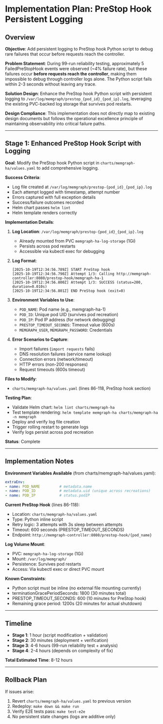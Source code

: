 # Implementation Plan: PreStop Hook Persistent Logging

## Overview

**Objective**: Add persistent logging to PreStop hook Python script to debug rare failures that occur before requests reach the controller.

**Problem Statement**:
During 99-run reliability testing, approximately 5 FailedPreStopHook events were observed (~4% failure rate), but these failures occur **before requests reach the controller**, making them impossible to debug through controller logs alone. The Python script fails within 2-3 seconds without leaving any trace.

**Solution Design**:
Enhance the PreStop hook Python script with persistent logging to `/var/log/memgraph/prestop_{pod_id}_{pod_ip}.log`, leveraging the existing PVC-backed log storage that survives pod restarts.

**Design Compliance**:
This implementation does not directly map to existing design documents but follows the operational excellence principle of maintaining observability into critical failure paths.

---

## Stage 1: Enhanced PreStop Hook Script with Logging

**Goal**: Modify the PreStop hook Python script in `charts/memgraph-ha/values.yaml` to add comprehensive logging.

**Success Criteria**:
- Log file created at `/var/log/memgraph/prestop-{pod_id}_{pod_ip}.log`
- Each attempt logged with timestamp, attempt number
- Errors captured with full exception details
- Success/failure outcomes recorded
- Helm chart passes `helm lint`
- Helm template renders correctly

**Implementation Details**:

1. **Log Location**: `/var/log/memgraph/prestop-{pod_id}_{pod_ip}.log`
   - Already mounted from PVC `memgraph-ha-log-storage` (1Gi)
   - Persists across pod restarts
   - Accessible via kubectl exec for debugging

2. **Log Format**:
   ```
   [2025-10-19T12:34:56.789Z] START PreStop hook
   [2025-10-19T12:34:56.790Z] Attempt 1/3: Calling http://memgraph-controller:8080/prestop-hook/memgraph-ha-1
   [2025-10-19T12:34:56.800Z] Attempt 1/3: SUCCESS (status=200, duration=0.010s)
   [2025-10-19T12:34:56.801Z] END PreStop hook (exit=0)
   ```

3. **Environment Variables to Use**:
   - `POD_NAME`: Pod name (e.g., memgraph-ha-1)
   - `POD_ID`: Unique pod UID (survives pod recreation)
   - `POD_IP`: Pod IP address (for network debugging)
   - `PRESTOP_TIMEOUT_SECONDS`: Timeout value (600s)
   - `MEMGRAPH_USER`, `MEMGRAPH_PASSWORD`: Credentials

4. **Error Scenarios to Capture**:
   - Import failures (`import requests` fails)
   - DNS resolution failures (service name lookup)
   - Connection errors (network/timeout)
   - HTTP errors (non-200 responses)
   - Request timeouts (600s timeout)

**Files to Modify**:
- `charts/memgraph-ha/values.yaml` (lines 86-118, PreStop hook section)

**Testing Plan**:
- Validate Helm chart: `helm lint charts/memgraph-ha`
- Test template rendering: `helm template memgraph-ha charts/memgraph-ha -n memgraph`
- Deploy and verify log file creation
- Trigger rolling restart to generate logs
- Verify logs persist across pod recreation

**Status**: Complete

---

## Implementation Notes

**Environment Variables Available** (from charts/memgraph-ha/values.yaml):
```yaml
extraEnv:
- name: POD_NAME         # metadata.name
- name: POD_ID           # metadata.uid (unique across recreations)
- name: POD_IP           # status.podIP
```

**Current PreStop Hook** (lines 86-118):
- Location: `charts/memgraph-ha/values.yaml`
- Type: Python inline script
- Retry logic: 3 attempts with 3s sleep between attempts
- Timeout: 600 seconds (PRESTOP_TIMEOUT_SECONDS)
- Endpoint: `http://memgraph-controller:8080/prestop-hook/{pod_name}`

**Log Volume Mount**:
- PVC: `memgraph-ha-log-storage` (1Gi)
- Mount: `/var/log/memgraph/`
- Persistence: Survives pod restarts
- Access: Via kubectl exec or direct PVC mount

**Known Constraints**:
- Python script must be inline (no external file mounting currently)
- terminationGracePeriodSeconds: 1800 (30 minutes total)
- PRESTOP_TIMEOUT_SECONDS: 600 (10 minutes for PreStop hook)
- Remaining grace period: 1200s (20 minutes for actual shutdown)

---

## Timeline

- **Stage 1**: 1 hour (script modification + validation)
- **Stage 2**: 30 minutes (deployment + verification)
- **Stage 3**: 4-6 hours (99-run reliability test + analysis)
- **Stage 4**: 2-4 hours (depends on complexity of fix)

**Total Estimated Time**: 8-12 hours

---

## Rollback Plan

If issues arise:
1. Revert `charts/memgraph-ha/values.yaml` to previous version
2. Redeploy: `make down && make run`
3. Verify E2E tests pass: `make test-e2e`
4. No persistent state changes (logs are additive only)
